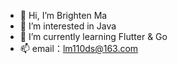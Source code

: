 - 👋 Hi, I’m Brighten Ma
- 👀 I’m interested in Java
- 🌱 I’m currently learning Flutter & Go
- 📫 email：lm110ds@163.com

<!---
lm110ds/lm110ds is a ✨ special ✨ repository because its `README.md` (this file) appears on your GitHub profile.
You can click the Preview link to take a look at your changes.
--->
